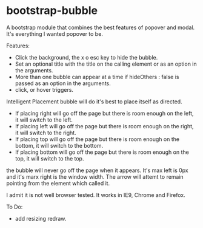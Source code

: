 bootstrap-bubble
================

A bootstrap module that combines the best features of popover and modal. It's everything I wanted popover to be.

Features:

- Click the background, the x o esc key to hide the bubble.
- Set an optional title with the title on the calling element or as an option in the arguments.
- More than one bubble can appear at a time if hideOthers : false is passed as an option in the arguments.
- click, or hover triggers.

Intelligent Placement
bubble will do it's best to place itself as directed.
- If placing right will go off the page but there is room enough on the left, it will switch to the left.
- If placing left will go off the page but there is room enough on the right, it will switch to the right.
- If placing top will go off the page but there is room enough on the bottom, it will switch to the bottom.
- If placing bottom will go off the page but there is room enough on the top, it will switch to the top.

the bubble will never go off the page when it appears. It's max left is 0px and it's marx right is the window width.
The arrow will attemt to remain pointing from the element which called it.

I admit it is not well browser tested. It works in IE9, Chrome and Firefox.

To Do:
- add resizing redraw.

